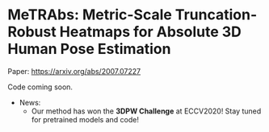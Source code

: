 # MeTRAbs: Metric-Scale Truncation-Robust Heatmaps for Absolute 3D Human Pose Estimation

Paper: https://arxiv.org/abs/2007.07227

Code coming soon.

* News:
  * Our method has won the **3DPW Challenge** at ECCV2020! Stay tuned for pretrained models and code!
